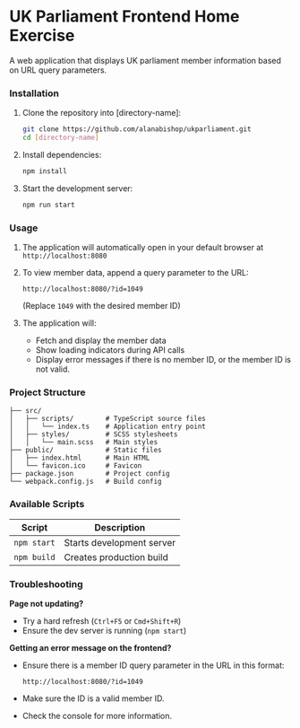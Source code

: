 # UK Parliament Frontend Home Exercise

A web application that displays UK parliament member information based on URL query parameters.

### Installation

1. Clone the repository into [directory-name]:

   ```bash
   git clone https://github.com/alanabishop/ukparliament.git
   cd [directory-name]
   ```

2. Install dependencies:

   ```bash
   npm install
   ```

3. Start the development server:
   ```bash
   npm run start
   ```

### Usage

1. The application will automatically open in your default browser at `http://localhost:8080`

2. To view member data, append a query parameter to the URL:

   ```
   http://localhost:8080/?id=1049
   ```

   (Replace `1049` with the desired member ID)

3. The application will:
   - Fetch and display the member data
   - Show loading indicators during API calls
   - Display error messages if there is no member ID, or the member ID is not valid.

### Project Structure

```text
├── src/
│   ├── scripts/        # TypeScript source files
│   │   └── index.ts    # Application entry point
│   ├── styles/         # SCSS stylesheets
│   │   └── main.scss   # Main styles
├── public/             # Static files
│   ├── index.html      # Main HTML
│   └── favicon.ico     # Favicon
├── package.json        # Project config
└── webpack.config.js   # Build config
```

### Available Scripts

| Script      | Description               |
| ----------- | ------------------------- |
| `npm start` | Starts development server |
| `npm build` | Creates production build  |

### Troubleshooting

**Page not updating?**

- Try a hard refresh (`Ctrl+F5` or `Cmd+Shift+R`)
- Ensure the dev server is running (`npm start`)

**Getting an error message on the frontend?**

- Ensure there is a member ID query parameter in the URL in this format:

  ```
  http://localhost:8080/?id=1049
  ```

- Make sure the ID is a valid member ID.
- Check the console for more information.
